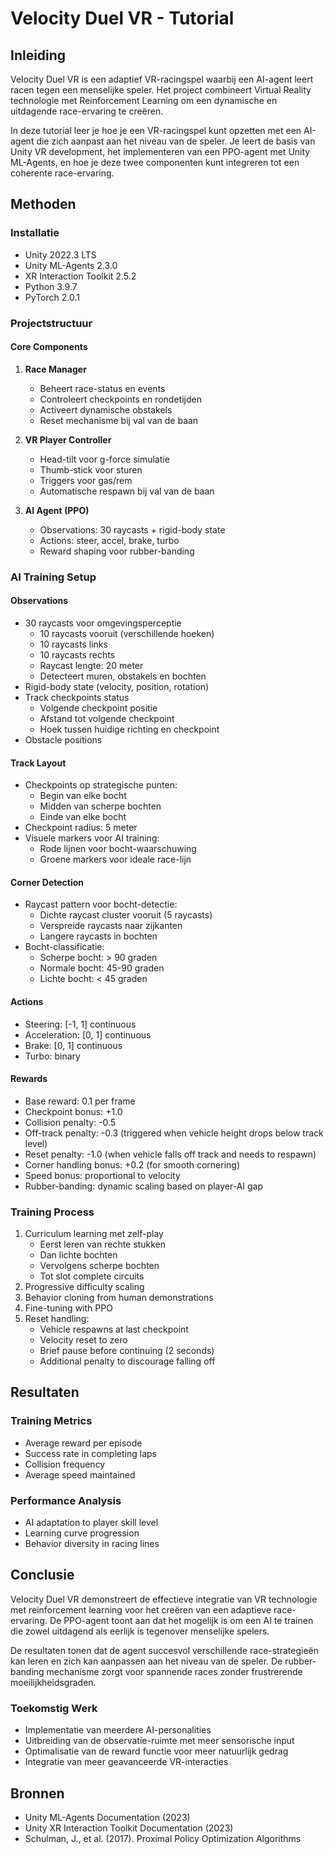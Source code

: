 # Velocity Duel VR - Tutorial

## Inleiding

Velocity Duel VR is een adaptief VR-racingspel waarbij een AI-agent leert racen tegen een menselijke speler. Het project combineert Virtual Reality technologie met Reinforcement Learning om een dynamische en uitdagende race-ervaring te creëren.

In deze tutorial leer je hoe je een VR-racingspel kunt opzetten met een AI-agent die zich aanpast aan het niveau van de speler. Je leert de basis van Unity VR development, het implementeren van een PPO-agent met Unity ML-Agents, en hoe je deze twee componenten kunt integreren tot een coherente race-ervaring.

## Methoden

### Installatie
- Unity 2022.3 LTS
- Unity ML-Agents 2.3.0
- XR Interaction Toolkit 2.5.2
- Python 3.9.7
- PyTorch 2.0.1

### Projectstructuur

#### Core Components
1. **Race Manager**
   - Beheert race-status en events
   - Controleert checkpoints en rondetijden
   - Activeert dynamische obstakels
   - Reset mechanisme bij val van de baan

2. **VR Player Controller**
   - Head-tilt voor g-force simulatie
   - Thumb-stick voor sturen
   - Triggers voor gas/rem
   - Automatische respawn bij val van de baan

3. **AI Agent (PPO)**
   - Observations: 30 raycasts + rigid-body state
   - Actions: steer, accel, brake, turbo
   - Reward shaping voor rubber-banding

### AI Training Setup

#### Observations
- 30 raycasts voor omgevingsperceptie
  - 10 raycasts vooruit (verschillende hoeken)
  - 10 raycasts links
  - 10 raycasts rechts
  - Raycast lengte: 20 meter
  - Detecteert muren, obstakels en bochten
- Rigid-body state (velocity, position, rotation)
- Track checkpoints status
  - Volgende checkpoint positie
  - Afstand tot volgende checkpoint
  - Hoek tussen huidige richting en checkpoint
- Obstacle positions

#### Track Layout
- Checkpoints op strategische punten:
  - Begin van elke bocht
  - Midden van scherpe bochten
  - Einde van elke bocht
- Checkpoint radius: 5 meter
- Visuele markers voor AI training:
  - Rode lijnen voor bocht-waarschuwing
  - Groene markers voor ideale race-lijn

#### Corner Detection
- Raycast pattern voor bocht-detectie:
  - Dichte raycast cluster vooruit (5 raycasts)
  - Verspreide raycasts naar zijkanten
  - Langere raycasts in bochten
- Bocht-classificatie:
  - Scherpe bocht: > 90 graden
  - Normale bocht: 45-90 graden
  - Lichte bocht: < 45 graden

#### Actions
- Steering: [-1, 1] continuous
- Acceleration: [0, 1] continuous
- Brake: [0, 1] continuous
- Turbo: binary

#### Rewards
- Base reward: 0.1 per frame
- Checkpoint bonus: +1.0
- Collision penalty: -0.5
- Off-track penalty: -0.3 (triggered when vehicle height drops below track level)
- Reset penalty: -1.0 (when vehicle falls off track and needs to respawn)
- Corner handling bonus: +0.2 (for smooth cornering)
- Speed bonus: proportional to velocity
- Rubber-banding: dynamic scaling based on player-AI gap

### Training Process
1. Curriculum learning met zelf-play
   - Eerst leren van rechte stukken
   - Dan lichte bochten
   - Vervolgens scherpe bochten
   - Tot slot complete circuits
2. Progressive difficulty scaling
3. Behavior cloning from human demonstrations
4. Fine-tuning with PPO
5. Reset handling:
   - Vehicle respawns at last checkpoint
   - Velocity reset to zero
   - Brief pause before continuing (2 seconds)
   - Additional penalty to discourage falling off

## Resultaten

### Training Metrics
- Average reward per episode
- Success rate in completing laps
- Collision frequency
- Average speed maintained

### Performance Analysis
- AI adaptation to player skill level
- Learning curve progression
- Behavior diversity in racing lines

## Conclusie

Velocity Duel VR demonstreert de effectieve integratie van VR technologie met reinforcement learning voor het creëren van een adaptieve race-ervaring. De PPO-agent toont aan dat het mogelijk is om een AI te trainen die zowel uitdagend als eerlijk is tegenover menselijke spelers.

De resultaten tonen dat de agent succesvol verschillende race-strategieën kan leren en zich kan aanpassen aan het niveau van de speler. De rubber-banding mechanisme zorgt voor spannende races zonder frustrerende moeilijkheidsgraden.

### Toekomstig Werk
- Implementatie van meerdere AI-personalities
- Uitbreiding van de observatie-ruimte met meer sensorische input
- Optimalisatie van de reward functie voor meer natuurlijk gedrag
- Integratie van meer geavanceerde VR-interacties

## Bronnen
- Unity ML-Agents Documentation (2023)
- Unity XR Interaction Toolkit Documentation (2023)
- Schulman, J., et al. (2017). Proximal Policy Optimization Algorithms 